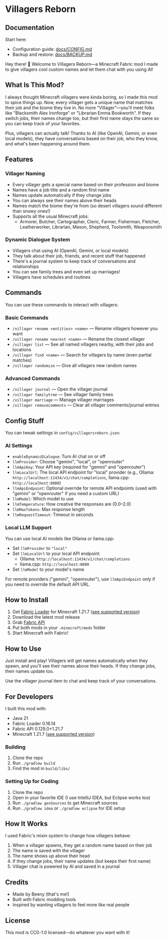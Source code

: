 # Villagers Reborn

## Documentation

Start here:
- Configuration guide: [docs/CONFIG.md](docs/CONFIG.md)
- Backup and restore: [docs/BACKUP.md](docs/BACKUP.md)

Hey there! 👋 Welcome to Villagers Reborn—a Minecraft Fabric mod I made to give villagers cool custom names and let them chat with you using AI!

## What Is This Mod?

I always thought Minecraft villagers were kinda boring, so I made this mod to spice things up. Now, every villager gets a unique name that matches their job and the biome they live in. No more "Villager"—you'll meet folks like "Blacksmith Alex Ironforge" or "Librarian Emma Bookworth". If they switch jobs, their names change too, but their first name stays the same so you can keep track of your favorites.

Plus, villagers can actually talk! Thanks to AI (like OpenAI, Gemini, or even local models), they have conversations based on their job, who they know, and what's been happening around them.

## Features

### Villager Naming
- Every villager gets a special name based on their profession and biome
- Names have a job title and a random first name
- Names update automatically if they change jobs
- You can always see their names above their heads
- Names match the biome they're from (so desert villagers sound different than snowy ones!)
- Supports all the usual Minecraft jobs:
  - Armorer, Butcher, Cartographer, Cleric, Farmer, Fisherman, Fletcher, Leatherworker, Librarian, Mason, Shepherd, Toolsmith, Weaponsmith

### Dynamic Dialogue System
- Villagers chat using AI (OpenAI, Gemini, or local models)
- They talk about their job, friends, and recent stuff that happened
- There's a journal system to keep track of conversations and relationships
- You can see family trees and even set up marriages!
- Villagers have schedules and routines

## Commands

You can use these commands to interact with villagers:

### Basic Commands
- `/villager rename <entities> <name>` — Rename villagers however you want
- `/villager rename nearest <name>` — Rename the closest villager
- `/villager list` — See all named villagers nearby, with their jobs and locations
- `/villager find <name>` — Search for villagers by name (even partial matches)
- `/villager randomize` — Give all villagers new random names

### Advanced Commands
- `/villager journal` — Open the villager journal
- `/villager familytree` — See villager family trees
- `/villager marriage` — Manage villager marriages
- `/villager removecomments` — Clear all villager comments/journal entries

## Config Stuff

You can tweak settings in `config/villagersreborn.json`:

### AI Settings
- `enableDynamicDialogue`: Turn AI chat on or off
- `llmProvider`: Choose "gemini", "local", or "openrouter"
- `llmApiKey`: Your API key (required for "gemini" and "openrouter")
- `llmLocalUrl`: The local API endpoint for "local" provider (e.g., Ollama: `http://localhost:11434/v1/chat/completions`, llama.cpp: `http://localhost:8080`)
- `llmApiEndpoint`: Optional override for remote API endpoints (used with "gemini" or "openrouter" if you need a custom URL)
- `llmModel`: Which model to use
- `llmTemperature`: How creative the responses are (0.0–2.0)
- `llmMaxTokens`: Max response length
- `llmRequestTimeout`: Timeout in seconds

### Local LLM Support
You can use local AI models like Ollama or llama.cpp:
- Set `llmProvider` to `"local"`
- Set `llmLocalUrl` to your local API endpoint:
  - Ollama: `http://localhost:11434/v1/chat/completions`
  - llama.cpp: `http://localhost:8080`
- Set `llmModel` to your model's name

For remote providers ("gemini", "openrouter"), use `llmApiEndpoint` only if you need to override the default API URL.

## How to Install

1. Get [Fabric Loader](https://fabricmc.net/use/) for Minecraft 1.21.7 ([see supported version](gradle.properties:7))
2. Download the latest mod release
3. Grab [Fabric API](https://www.curseforge.com/minecraft/mc-mods/fabric-api)
4. Put both mods in your `.minecraft/mods` folder
5. Start Minecraft with Fabric!

## How to Use

Just install and play! Villagers will get names automatically when they spawn, and you'll see their names above their heads. If they change jobs, their names update too.

Use the villager journal item to chat and keep track of your conversations.

## For Developers

I built this mod with:
- Java 21
- Fabric Loader 0.16.14
- Fabric API 0.129.0+1.21.7
- Minecraft 1.21.7 ([see supported version](gradle.properties:7))

### Building

1. Clone the repo
2. Run `./gradlew build`
3. Find the mod in `build/libs/`

### Setting Up for Coding

1. Clone the repo
2. Open in your favorite IDE (I use IntelliJ IDEA, but Eclipse works too)
3. Run `./gradlew genSources` to get Minecraft sources
4. Run `./gradlew idea` or `./gradlew eclipse` for IDE setup

## How It Works

I used Fabric's mixin system to change how villagers behave:

1. When a villager spawns, they get a random name based on their job
2. The name is saved with the villager
3. The name shows up above their head
4. If they change jobs, their name updates (but keeps their first name)
5. Villager chat is powered by AI and saved in a journal

## Credits

- Made by Beeny (that's me!)
- Built with Fabric modding tools
- Inspired by wanting villagers to feel more like real people

## License

This mod is CC0-1.0 licensed—do whatever you want with it!